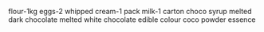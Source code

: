 flour-1kg
eggs-2
whipped cream-1 pack
milk-1 carton
choco syrup
melted dark chocolate
melted white chocolate
edible colour
coco powder
essence
